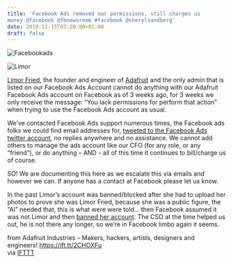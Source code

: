 ```yaml
---
title: 'Facebook Ads removed our permissions, still charges us
money @facebook @fbnewsroom #facebook @sherylsandberg'
date: 2019-11-15T03:20:00+01:00
draft: false
---
```


![Facebookads](https://cdn-blog.adafruit.com/uploads/2019/11/facebookads.jpg)

![Limor](https://cdn-blog.adafruit.com/uploads/2019/11/limor.jpg)

[Limor Fried,](https://www.facebook.com/limorfriedadafruit) the founder and engineer of [Adafruit](https://www.facebook.com/adafruitindustries) and the only admin that is listed on our Facebook Ads Account cannot do anything with our Adafruit Facebook Ads account on Facebook as of 3 weeks ago, for 3 weeks we only receive the message: “You lack permissions for perform that action” when trying to use the Facebook Ads account as usual.

We’ve contacted Facebook Ads support numerous times, the Facebook ads folks we could find email addresses for, [tweeted to the Facebook Ads twitter account](https://twitter.com/adafruit/status/1195038561919221760), no replies anywhere and no assistance. We cannot add others to manage the ads account like our CFO (for any role, or any “friend”), or do anything – AND – all of this time it continues to bill/charge us of course.

SO! We are documenting this here as we escalate this via emails and however we can. If anyone has a contact at Facebook please let us know.

In the past Limor’s account was banned/blocked after she had to upload her photos to prove she was Limor Fried, because she was a public figure, the “AI” needed that, this is what were were told… then Facebook assumed it was not Limor and then [banned her account](https://blog.adafruit.com/2017/10/18/facebook-update-removed-facebook/). The CSO at the time helped us out, he is not there any longer, so we’re in Facebook limbo again it seems.

  
  
from Adafruit Industries – Makers, hackers, artists, designers and engineers! https://ift.tt/2CHOXFu  
via [IFTTT](https://ifttt.com/?ref=da&site=blogger)